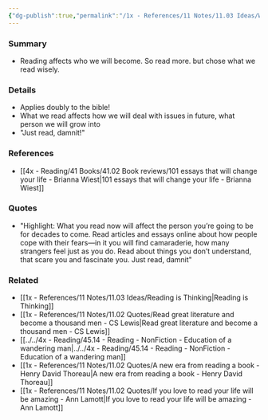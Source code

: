 ```yaml
---
{"dg-publish":true,"permalink":"/1x - References/11 Notes/11.03 Ideas/What you read will affect who you will be for the rest of your life/","title":"What you read will affect who you will be for the rest of your life","created":"2022-11-14T21:33:35.000+03:00","updated":"2024-02-14T20:18:20.728+03:00"}
---
```



### Summary
- Reading affects who we will become. So read more. but chose what we read wisely.

### Details
- Applies doubly to the bible!
- What we read affects how we will deal with issues in future, what person we will grow into
- "Just read, damnit!"

### References
- [[4x - Reading/41 Books/41.02 Book reviews/101 essays that will change your life - Brianna Wiest\|101 essays that will change your life - Brianna Wiest]]

### Quotes
- "Highlight:  What you read now will affect the person you’re going to be for decades to come. Read articles and essays online about how people cope with their fears—in it you will find camaraderie, how many strangers feel just as you do. Read about things you don’t understand, that scare you and fascinate you. Just read, damnit"

### Related
- [[1x - References/11 Notes/11.03 Ideas/Reading is Thinking\|Reading is Thinking]]
- [[1x - References/11 Notes/11.02 Quotes/Read great literature and become a thousand men - CS Lewis\|Read great literature and become a thousand men - CS Lewis]]
- [[../../4x - Reading/45.14 - Reading - NonFiction - Education of a wandering man\|../../4x - Reading/45.14 - Reading - NonFiction - Education of a wandering man]]
- [[1x - References/11 Notes/11.02 Quotes/A new era from reading a book - Henry David Thoreau\|A new era from reading a book - Henry David Thoreau]]
- [[1x - References/11 Notes/11.02 Quotes/If you love to read your life will be amazing - Ann Lamott\|If you love to read your life will be amazing - Ann Lamott]]